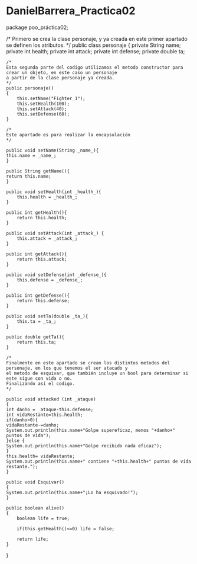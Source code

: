 # DanielBarrera_Practica02

package poo_práctica02;

/*
Primero se crea la clase personaje, y ya creada en este primer apartado se definen los atributos.
*/
public class personaje {
    private String name;
    private int health;
    private int attack;
    private int defense;
    private double ta;
    
    /*
    Esta segunda parte del codigo utilizamos el metodo constructor para crear un objeto, en este caso un personaje
    a partir de la clase personaje ya creada.
    */
    public personaje()
    {
        this.setName("Fighter_1");
        this.setHealth(100);
        this.setAttack(40);
        this.setDefense(60);
    }
    
    /*
    Este apartado es para realizar la encapsulación
    */
    
    public void setName(String _name_){
    this.name = _name_;
    }
    
    public String getName(){
    return this.name;
    }
    
    public void setHealth(int _health_){
        this.health = _health_;
    }
    
    public int getHealth(){
        return this.health;
    }
    
    public void setAttack(int _attack_) {
        this.attack = _attack_;
    }
    
    public int getAttack(){
        return this.attack;
    }
    
    public void setDefense(int _defense_){
        this.defense = _defense_;
    }
    
    public int getDefense(){
        return this.defense;
    }
    
    public void setTa(double _ta_){
        this.ta = _ta_;
    }
    
    public double getTa(){
        return this.ta;
    }
    
    /*
    Finalmente en este apartado se crean los distintos metodos del personaje, en los que tenemos el ser atacado y
    el metodo de esquivar, que también incluye un bool para determinar si este sigue con vida o no. 
    Finalizando así el codigo.
    */
    
    public void attacked (int _ataque)
	{
	int danho = _ataque-this.defense;
	int vidaRestante=this.health;
	if(danho>0){
	vidaRestante-=danho;
	System.out.println(this.name+"Golpe supereficaz, menos "+danho+" puntos de vida");
	}else {
	System.out.println(this.name+"Golpe recibido nada eficaz");
	}
	this.health= vidaRestante;
	System.out.println(this.name+" contiene "+this.health+" puntos de vida restante.");
	}
    
    public void Esquivar()
	{
	System.out.println(this.name+"¡Lo ha esquivado!");
	}
    
    public boolean alive()
    {
        boolean life = true;
        
        if(this.getHealth()<=0) life = false;
        
        return life;
    }
    
}
